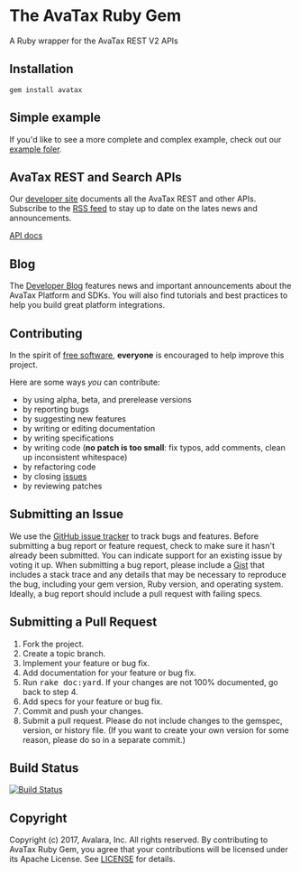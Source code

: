 The AvaTax Ruby Gem
====================
A Ruby wrapper for the AvaTax REST V2 APIs

Installation
------------
	gem install avatax

Simple example
-------------------------




If you'd like to see a more complete and complex example, check out our [example foler](/example).

AvaTax REST and Search APIs
------------------------------
Our [developer site](https://developer.avalara.com/) documents all the AvaTax REST and other APIs. Subscribe to the [RSS feed](developer.avalara.com/feed.xml) to stay up to date on the lates news and announcements.

[API docs](http://www.rubydoc.info/github/avadev/AvaTax-REST-V2-Ruby-SDK/)

Blog
----------------------------
The [Developer Blog](https://developer.avalara.com/blog/) features news and important announcements about the AvaTax Platform and SDKs. You will also find tutorials and best practices to help you build great platform integrations.

Contributing
------------
In the spirit of [free software](http://www.fsf.org/licensing/essays/free-sw.html), **everyone** is encouraged to help improve this project.

Here are some ways *you* can contribute:

* by using alpha, beta, and prerelease versions
* by reporting bugs
* by suggesting new features
* by writing or editing documentation
* by writing specifications
* by writing code (**no patch is too small**: fix typos, add comments, clean up inconsistent whitespace)
* by refactoring code
* by closing [issues](https://github.com/avadev/AvaTax-REST-V2-Ruby-SDK/issues)
* by reviewing patches


Submitting an Issue
-------------------
We use the [GitHub issue tracker](https://github.com/avadev/AvaTax-REST-V2-Ruby-SDK/issues) to track bugs and
features. Before submitting a bug report or feature request, check to make sure it hasn't already
been submitted. You can indicate support for an existing issue by voting it up. When submitting a
bug report, please include a [Gist](http://gist.github.com/) that includes a stack trace and any
details that may be necessary to reproduce the bug, including your gem version, Ruby version, and
operating system. Ideally, a bug report should include a pull request with failing specs.

Submitting a Pull Request
-------------------------
1. Fork the project.
2. Create a topic branch.
3. Implement your feature or bug fix.
4. Add documentation for your feature or bug fix.
5. Run <tt>rake doc:yard</tt>. If your changes are not 100% documented, go back to step 4.
6. Add specs for your feature or bug fix.
7. Commit and push your changes.
8. Submit a pull request. Please do not include changes to the gemspec, version, or history file. (If you want to create your own version for some reason, please do so in a separate commit.)

Build Status
------------
[![Build Status](https://travis-ci.org/avadev/AvaTax-REST-V2-Ruby-SDK.svg?branch=master)](https://travis-ci.org/avadev/AvaTax-REST-V2-Ruby-SDK)

Copyright
---------
Copyright (c) 2017, Avalara, Inc. All rights reserved.
By contributing to AvaTax Ruby Gem, you agree that your contributions will be licensed under its Apache License.
See [LICENSE](https://github.com/avadev/AvaTax-REST-V2-Ruby-SDK/) for details.
